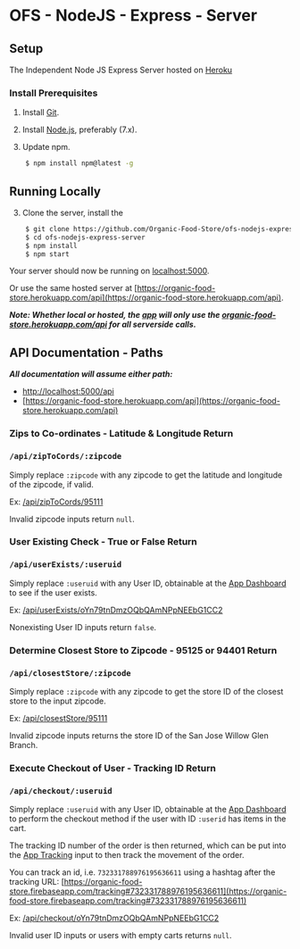 # OFS - NodeJS - Express - Server

## Setup

The Independent Node JS Express Server hosted on [Heroku](https://organic-food-store.herokuapp.com/api)

### Install Prerequisites

1. Install [Git](https://git-scm.com/downloads).

2. Install [Node.js](https://nodejs.org/en/download/current), preferably (7.x).

3. Update npm.
```sh
    $ npm install npm@latest -g
```

## Running Locally

3. Clone the server, install the 

```sh
    $ git clone https://github.com/Organic-Food-Store/ofs-nodejs-express-server
    $ cd ofs-nodejs-express-server
    $ npm install
    $ npm start
```

Your server should now be running on [localhost:5000](http://localhost:5000/).

Or use the same hosted server at [https://organic-food-store.herokuapp.com/api](https://organic-food-store.herokuapp.com/api).

***Note: Whether local or hosted, the [app](https://github.com/Organic-Food-Store/ofs-client) will only use the [organic-food-store.herokuapp.com/api](https://organic-food-store.herokuapp.com/api) for all serverside calls.***

## API Documentation - Paths

***All documentation will assume either path:***
- [http://localhost:5000/api](http://localhost:5000/api)
- [https://organic-food-store.herokuapp.com/api](https://organic-food-store.herokuapp.com/api)

### Zips to Co-ordinates - Latitude & Longitude Return

### `/api/zipToCords/:zipcode`

Simply replace `:zipcode` with any zipcode to get the latitude and longitude of the zipcode, if valid.

Ex: [/api/zipToCords/95111](http://localhost:5000/api/zipToCords/95111)

Invalid zipcode inputs return `null`.

### User Existing Check - True or False Return

### `/api/userExists/:useruid`

Simply replace `:useruid` with any User ID, obtainable at the [App Dashboard](https://organic-food-store.firebaseapp.com/dashboard) to see if the user exists.

Ex: [/api/userExists/oYn79tnDmzOQbQAmNPpNEEbG1CC2](http://localhost:5000/api/userExists/oYn79tnDmzOQbQAmNPpNEEbG1CC2)

Nonexisting User ID inputs return `false`.

### Determine Closest Store to Zipcode - 95125 or 94401 Return

### `/api/closestStore/:zipcode`

Simply replace `:zipcode` with any zipcode to get the store ID of the closest store to the input zipcode.

Ex: [/api/closestStore/95111](http://localhost:5000/api/closestStore/95111)

Invalid zipcode inputs returns the store ID of the San Jose Willow Glen Branch.

### Execute Checkout of User - Tracking ID Return 

### `/api/checkout/:useruid`

Simply replace `:useruid` with any User ID, obtainable at the [App Dashboard](https://organic-food-store.firebaseapp.com/dashboard) to  perform the checkout method if the user with ID `:userid` has items in the cart.

The tracking ID number of the order is then returned, which can be put into the [App Tracking](https://organic-food-store.firebaseapp.com/tracking) input to then track the movement of the order.

You can track an id, i.e. `732331788976195636611` using a hashtag after the tracking URL: [https://organic-food-store.firebaseapp.com/tracking#732331788976195636611](https://organic-food-store.firebaseapp.com/tracking#732331788976195636611)

Ex: [/api/checkout/oYn79tnDmzOQbQAmNPpNEEbG1CC2](http://localhost:5000/api/checkout/oYn79tnDmzOQbQAmNPpNEEbG1CC2)

Invalid user ID inputs or users with empty carts returns `null`.
